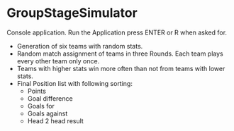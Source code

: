 # GroupStageSimulator
Console application. Run the Application press ENTER or R when asked for.

- Generation of six teams with random stats.
- Random match assignment of teams in three Rounds. Each team plays every other team only once.
- Teams with higher stats win more often than not from teams with lower stats.
- Final Position list with following sorting:
  - Points
  - Goal difference
  - Goals for
  - Goals against
  - Head 2 head result
